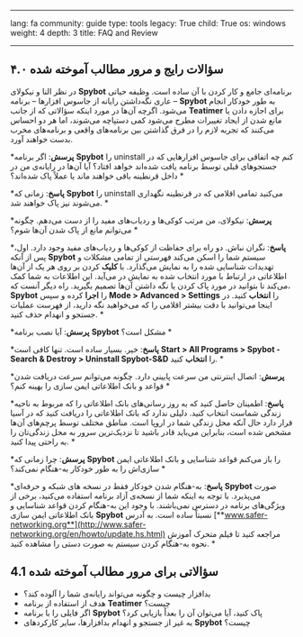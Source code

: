 

---

lang: fa
community: guide
type: tools
legacy: True
child: True
os: windows
weight: 4
depth: 3
title: FAQ and Review

---

<a name="4.1"></a>
## ۴.۰ سؤالات رایج و مرور مطالب آموخته شده ##

 در نظر النا و نیکولای **Spybot** برنامه‌ای جامع و کار کردن با آن ساده است. وظیفه حیاتی – عاری نگه‌داشتن رایانه از جاسوس افزارها – برنامه **Spybot** به طور خودکار انجام می‌شود. اگرچه آن‌ها در مورد اینکه سؤالاتی که از جانب **Teatimer** برای اجازه دادن یا مانع شدن از ایجاد تغییرات مطرح می‌شود کمی دستپاچه می‌شوند، اما هر دو احساس می‌کنند که تجربه لازم را در فرق گذاشتن بین برنامه‌های واقعی و برنامه‌های مخرب بدست خواهند آورد.


<div class="background" markdown="1">

***پرسش**: اگر برنامه **Spybot** را uninstall کنم چه اتفاقی برای جاسوس افزارهایی که در جستجوهای قبلی توسط برنامه یافت شده‌اند خواهد افتاد؟‌ آیا آن‌ها در رایانه‌ی من در داخل قرنطینه باقی خواهند ماند یا عملاً پاک شده‌اند؟ *

***پاسخ**: زمانی که **Spybot** را uninstall می‌کنید تمامی اقلامی که در قرنطینه نگهداری می‌شوند نیز پاک خواهند شد. *

***پرسش**: نیکولای، من مرتب کوکی‌ها و ردیاب‌های مفید را از دست می‌دهم. چگونه می‌توانم مانع از پاک شدن آن‌ها شوم؟ *

***پاسخ**: نگران نباش. دو راه برای حفاظت از کوکی‌ها و ردیاب‌های مفید وجود دارد. اول، پس از آنکه **Spybot** سیستم شما را اسکن می‌کند فهرستی از تمامی مشکلات و تهدیدات شناسایی شده را به نمایش می‌گذارد. با **کلیک** کردن بر روی هر یک از آن‌ها اطلاعاتی در ارتباط با مورد انتخاب شده به نمایش در می‌آید. این اطلاعات به شما کمک می‌کند تا بتوانید در مورد پاک کردن یا نگه داشتن آن‌ها تصمیم بگیرید. راه دیگر آنست که، **Spybot** را **اجرا** کرده و سپس **Mode > Advanced > Settings** را **انتخاب** کنید. در اینجا می‌توانید با دقت بیشتر اقلامی را که می‌خواهید نگه دارید، از فهرست عملیات جستجو و انهدام حذف کنید. *

***پرسش**: آیا نصب برنامه **Spybot** مشکل است؟ *

***پاسخ**: خیر. بسیار ساده است. تنها کافی است **Start > All Programs > Spybot - Search & Destroy > Uninstall Spybot-S&D** را **انتخاب** کنید. *

***پرسش**: اتصال اینترنتی من سرعت پایینی دارد. چگونه می‌توانم سرعت دریافت شدن قواعد و بانک اطلاعاتی ایمن سازی را بهینه کنم؟ *

***پاسخ**: اطمینان حاصل کنید که به روز رسانی‌های بانک اطلاعاتی را که مربوط به ناحیه زندگی شماست انتخاب کنید. دلیلی ندارد که بانک اطلاعاتی را دریافت کنید که در آسیا قرار دارد حال آنکه محل زندگی شما در اروپا است. مناطق مختلف توسط پرچم‌های آن‌ها مشخص شده است، بنابراین می‌باید قادر باشید تا نزدیک‌ترین سرور به محل زندگی‌تان را به راحتی پیدا کنید. *

***پرسش**: چرا زمانی که **Spybot** را باز می‌کنم قواعد شناسایی و بانک اطلاعاتی ایمن سازی‌اش را به طور خودکار به-هنگام نمی‌کند؟ *

***پاسخ**: به-هنگام شدن خودکار فقط در نسخه های شبکه و حرفه‌ای **Spybot** صورت می‌پذیرد. با توجه به اینکه شما از نسخه‌ی آزاد برنامه استفاده می‌کنید، برخی از ویژگی‌های برنامه در دسترس نمی‌باشند. با وجود این به-هنگام کردن قواعد شناسایی و بانک اطلاعاتی ایمن سازی **Spybot** نسبتاً ساده است. به آدرس [**www.safer-networking.org**](http://www.safer-networking.org/en/howto/update.hs.html) مراجعه کنید تا فیلم متحرک آموزش نحوه به-هنگام کردن سیستم به صورت دستی را مشاهده کنید. * 

</div>

<a name="4.1"></a>
## 4.1 سؤالاتی برای مرور مطالب آموخته شده ##

- بدافزار چیست و چگونه می‌تواند رایانه‌ی شما را آلوده کند؟
- هدف از استفاده از برنامه **Teatimer** چیست؟
- اگر فایلی را با برنامه **Spybot** پاک کنید، آیا می‌توان آن را بعداً بازیابی کرد؟
- به غیر از جستجو و انهدام بدافزارها، سایر کارکردهای **Spybot** چیست؟


